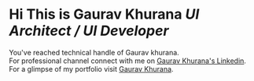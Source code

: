 # Hi This is Gaurav Khurana *UI Architect / UI Developer* 

You've reached technical handle of Gaurav khurana.  
For professional channel connect with me on [Gaurav Khurana's Linkedin](https://www.linkedin.com/in/gaurav-khurana-6ba92b15/).  
For a glimpse of my portfolio visit [Gaurav Khurana](https://gauravkhurana.ca). 

